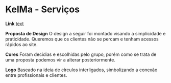 # KelMa - Serviços

**Link**
[text](https://www.figma.com/design/ikDDiNSf3Ak1xtEcqebzmq/Untitled?node-id=0-1&t=Fua3d4EFYYriO27u-1)

**Proposta de Design**
O design a seguir foi montado visando a simplicidade e praticidade. Queremos que os clientes não se percam e tenham acessos rápidos ao site.

**Cores**
Foram decidias e escolhidas pelo grupo, porém como se trata de uma proposta podemos vir a alterar posteriormente.

**Logo**
Baseado na ideia de círculos interligados, simbolizando a conexão entre profissionais e clientes.
